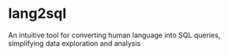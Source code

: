 # lang2sql
An intuitive tool for converting human language into SQL queries, simplifying data exploration and analysis
